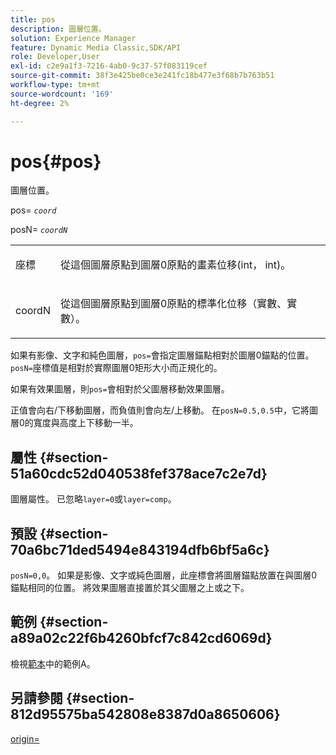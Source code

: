 ```yaml
---
title: pos
description: 圖層位置。
solution: Experience Manager
feature: Dynamic Media Classic,SDK/API
role: Developer,User
exl-id: c2e9a1f3-7216-4ab0-9c37-57f083119cef
source-git-commit: 38f3e425be0ce3e241fc18b477e3f68b7b763b51
workflow-type: tm+mt
source-wordcount: '169'
ht-degree: 2%

---
```


# pos{#pos}

圖層位置。

pos= *`coord`*

posN= *`coordN`*

<table id="simpletable_754F76EE00BF4129B07502647FF172B7"> 
 <tr class="strow"> 
  <td class="stentry"> <p><span class="varname">座標</span> </p> </td> 
  <td class="stentry"> <p>從這個圖層原點到圖層0原點的畫素位移(int， int)。 </p></td> 
 </tr> 
 <tr class="strow"> 
  <td class="stentry"> <p><span class="varname"> coordN</span> </p></td> 
  <td class="stentry"> <p>從這個圖層原點到圖層0原點的標準化位移（實數、實數）。 </p></td> 
 </tr> 
</table>

如果有影像、文字和純色圖層，`pos=`會指定圖層錨點相對於圖層0錨點的位置。 `posN=`座標值是相對於實際圖層0矩形大小而正規化的。

如果有效果圖層，則`pos=`會相對於父圖層移動效果圖層。

正值會向右/下移動圖層，而負值則會向左/上移動。 在`posN=0.5,0.5`中，它將圖層0的寬度與高度上下移動一半。

## 屬性 {#section-51a60cdc52d040538fef378ace7c2e7d}

圖層屬性。 已忽略`layer=0`或`layer=comp`。

## 預設 {#section-70a6bc71ded5494e843194dfb6bf5a6c}

`posN=0,0`。 如果是影像、文字或純色圖層，此座標會將圖層錨點放置在與圖層0錨點相同的位置。 將效果圖層直接置於其父圖層之上或之下。

## 範例 {#section-a89a02c22f6b4260bfcf7c842cd6069d}

檢視[範本](../../../../../is-api/http-ref/image-serving-api-ref/c-http-protocol-reference/c-templates/c-templates.md#concept-3cd2d2adae0e41b2979b9640244d4d3e)中的範例A。

## 另請參閱 {#section-812d95575ba542808e8387d0a8650606}

[origin=](../../../../../is-api/http-ref/image-serving-api-ref/c-http-protocol-reference/c-command-reference/r-origin.md#reference-e11c7ac06e2240cc884c3fec98f05138)
